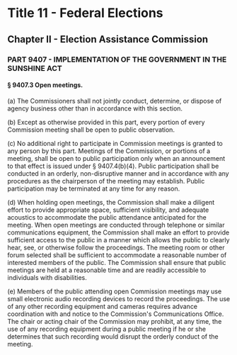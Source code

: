 
# Title 11 - Federal Elections
## Chapter II - Election Assistance Commission
### PART 9407 - IMPLEMENTATION OF THE GOVERNMENT IN THE SUNSHINE ACT
#### § 9407.3 Open meetings.

(a) The Commissioners shall not jointly conduct, determine, or dispose of agency business other than in accordance with this section.

(b) Except as otherwise provided in this part, every portion of every Commission meeting shall be open to public observation.

(c) No additional right to participate in Commission meetings is granted to any person by this part. Meetings of the Commission, or portions of a meeting, shall be open to public participation only when an announcement to that effect is issued under § 9407.4(b)(4). Public participation shall be conducted in an orderly, non-disruptive manner and in accordance with any procedures as the chairperson of the meeting may establish. Public participation may be terminated at any time for any reason.

(d) When holding open meetings, the Commission shall make a diligent effort to provide appropriate space, sufficient visibility, and adequate acoustics to accommodate the public attendance anticipated for the meeting. When open meetings are conducted through telephone or similar communications equipment, the Commission shall make an effort to provide sufficient access to the public in a manner which allows the public to clearly hear, see, or otherwise follow the proceedings. The meeting room or other forum selected shall be sufficient to accommodate a reasonable number of interested members of the public. The Commission shall ensure that public meetings are held at a reasonable time and are readily accessible to individuals with disabilities.

(e) Members of the public attending open Commission meetings may use small electronic audio recording devices to record the proceedings. The use of any other recording equipment and cameras requires advance coordination with and notice to the Commission's Communications Office. The chair or acting chair of the Commission may prohibit, at any time, the use of any recording equipment during a public meeting if he or she determines that such recording would disrupt the orderly conduct of the meeting.
